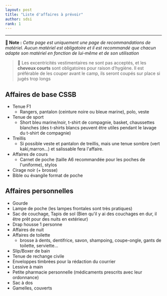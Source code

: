 ```yaml
---
layout: post
title: "Liste d'affaires à prévoir"
author: sdsi
rank: 1
---
```


----

**:scroll: Note :** _Cette page est uniquement une page de recommandations de matériel. Aucun matériel est obligatoire et il est recommandé que chacun adapte son matériel en fonction de lui-même et de son utilisation_

> :mega: Les excentricités vestimentaires ne sont pas acceptés, et les **cheveux courts** sont obligatoires pour raison d’hygiène. Il est préférable de les couper avant le camp, ils seront coupés sur place si jugés trop longs

## Affaires de base CSSB

- Tenue F1
    - Rangers, pantalon (ceinture noire ou bleue marine), polo, veste
- Tenue de sport
    - Short bleu marine/noir, t-shirt de compagnie, basket, chaussettes blanches (des t-shirts blancs peuvent être utiles pendant le lavage du t-shirt de compagnie)
- Treillis
    - Si possible veste et pantalon de treillis, mais une tenue sombre (vert kaki,marron...) et salissable fera l'affaire.
- Affaires de cours
    - Carnet de poche (taille A6 recommandée pour les poches de l'uniforme), stylos
- Cirage noir (+ brosse)
- Bible ou évangile format de poche



## Affaires personnelles

- <i class="uil uil-exclamation-triangle"></i> Gourde
- <i class="uil uil-exclamation-triangle"></i> Lampe de poche (les lampes frontales sont très pratiques)
- Sac de couchage, Tapis de sol (Bien qu'il y ai des couchages en dur, il être prêt pour des nuits en extérieur)
- Drap housse 1 personne
- Affaires de nuit
- Affaires de toilette
    - brosse à dents, dentifrice, savon, shampoing, coupe-ongle, gants de toilette, serviette...
- Slip/Boxer de bain
- Tenue de rechange civile
- Enveloppes timbrées pour la rédaction du courrier
- Lessive à main
- Petite pharmacie personnelle (médicaments prescrits avec leur ordonnance)
- Sac à dos
- Gamelles, couverts
